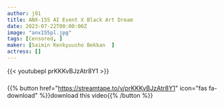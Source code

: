 ```yaml
---
author: j91
title: ANX-155 AI Event X Black Art Dream
date: 2023-07-22T00:00:00Z
image: "anx155pl.jpg"
tags: [Censored, ]
maker: [Saimin Kenkyuusho Bekkan  ]
actress: []
---
```



{{< youtubepl prKKKvBJzAtr8Y1 >}}
###

{{% button href="https://streamtape.to/v/prKKKvBJzAtr8Y1" icon="fas fa-download" %}}download this video{{% /button %}}
